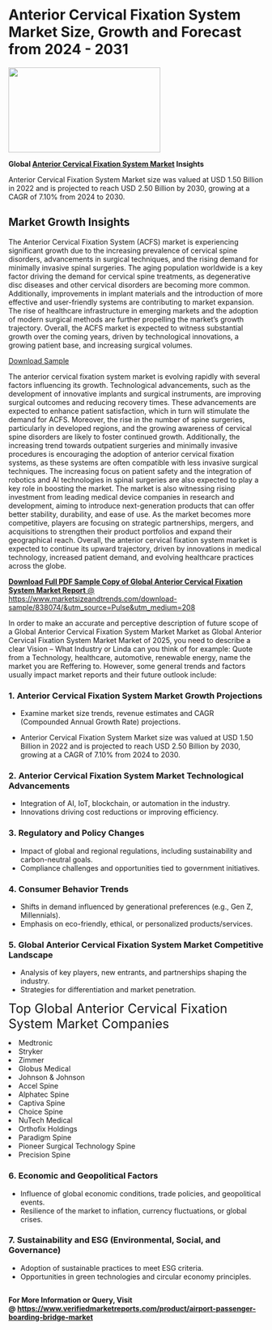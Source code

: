 <H1>Anterior Cervical Fixation System Market Size, Growth and Forecast from 2024 - 2031</H1><img class="aligncenter size-medium wp-image-584254" src="https://thirdeyenews.in/wp-content/uploads/2024/09/Global-Market-Research-300x168.jpeg" alt="" width="300" height="168" /><p><strong>Global&nbsp;<a href="https://www.marketsizeandtrends.com/download-sample/838074/&amp;utm_source=Pulse&amp;utm_medium=208">Anterior Cervical Fixation System Market</a> Insights</strong></p><p>Anterior Cervical Fixation System Market size was valued at USD 1.50 Billion in 2022 and is projected to reach USD 2.50 Billion by 2030, growing at a CAGR of 7.10% from 2024 to 2030.</p><p><h2>Market Growth Insights</h2> <p>The Anterior Cervical Fixation System (ACFS) market is experiencing significant growth due to the increasing prevalence of cervical spine disorders, advancements in surgical techniques, and the rising demand for minimally invasive spinal surgeries. The aging population worldwide is a key factor driving the demand for cervical spine treatments, as degenerative disc diseases and other cervical disorders are becoming more common. Additionally, improvements in implant materials and the introduction of more effective and user-friendly systems are contributing to market expansion. The rise of healthcare infrastructure in emerging markets and the adoption of modern surgical methods are further propelling the market’s growth trajectory. Overall, the ACFS market is expected to witness substantial growth over the coming years, driven by technological innovations, a growing patient base, and increasing surgical volumes.</p> <p><a href="#">Download Sample</a></p> <p>The anterior cervical fixation system market is evolving rapidly with several factors influencing its growth. Technological advancements, such as the development of innovative implants and surgical instruments, are improving surgical outcomes and reducing recovery times. These advancements are expected to enhance patient satisfaction, which in turn will stimulate the demand for ACFS. Moreover, the rise in the number of spine surgeries, particularly in developed regions, and the growing awareness of cervical spine disorders are likely to foster continued growth. Additionally, the increasing trend towards outpatient surgeries and minimally invasive procedures is encouraging the adoption of anterior cervical fixation systems, as these systems are often compatible with less invasive surgical techniques. The increasing focus on patient safety and the integration of robotics and AI technologies in spinal surgeries are also expected to play a key role in boosting the market. The market is also witnessing rising investment from leading medical device companies in research and development, aiming to introduce next-generation products that can offer better stability, durability, and ease of use. As the market becomes more competitive, players are focusing on strategic partnerships, mergers, and acquisitions to strengthen their product portfolios and expand their geographical reach. Overall, the anterior cervical fixation system market is expected to continue its upward trajectory, driven by innovations in medical technology, increased patient demand, and evolving healthcare practices across the globe.</p> <p><a href="#"></p><p><span class=""><strong>Download Full PDF Sample Copy of Global Anterior Cervical Fixation System Market Report</strong> @ <a href="https://www.marketsizeandtrends.com/download-sample/838074/&amp;utm_source=Pulse&amp;utm_medium=208" target="_blank">https://www.marketsizeandtrends.com/download-sample/838074/&amp;utm_source=Pulse&amp;utm_medium=208</a></span></p><p>In order to make an accurate and perceptive description of future scope of a Global&nbsp;Anterior Cervical Fixation System Market Market as Global&nbsp;Anterior Cervical Fixation System Market Market of 2025, you need to describe a clear Vision &ndash; What Industry or Linda can you think of for example: Quote from a Technology, healthcare, automotive, renewable energy, name the market you are Reffering to. However, some general trends and factors usually impact market reports and their future outlook include:</p><h3>1.&nbsp;<strong>Anterior Cervical Fixation System Market Growth Projections</strong></h3><ul><li>Examine market size trends, revenue estimates and CAGR (Compounded Annual Growth Rate) projections.</li><li><p>Anterior Cervical Fixation System Market size was valued at USD 1.50 Billion in 2022 and is projected to reach USD 2.50 Billion by 2030, growing at a CAGR of 7.10% from 2024 to 2030.</p></li></ul><h3>2.&nbsp;<strong>Anterior Cervical Fixation System Market Technological Advancements</strong></h3><ul><li>Integration of AI, IoT, blockchain, or automation in the industry.</li><li>Innovations driving cost reductions or improving efficiency.</li></ul><h3>3.&nbsp;<strong>Regulatory and Policy Changes</strong></h3><ul><li>Impact of global and regional regulations, including sustainability and carbon-neutral goals.</li><li>Compliance challenges and opportunities tied to government initiatives.</li></ul><h3>4.&nbsp;<strong>Consumer Behavior Trends</strong></h3><ul><li>Shifts in demand influenced by generational preferences (e.g., Gen Z, Millennials).</li><li>Emphasis on eco-friendly, ethical, or personalized products/services.</li></ul><h3>5.&nbsp;<strong>Global Anterior Cervical Fixation System Market Competitive Landscape</strong></h3><ul><li>Analysis of key players, new entrants, and partnerships shaping the industry.</li><li>Strategies for differentiation and market penetration.</li></ul><p data-pm-slice="1 1 []"><span style="color: inherit; font-family: inherit; font-size: 25px;">Top Global Anterior Cervical Fixation System Market Companies</span></p><div class="" data-test-id=""><p><li>Medtronic</li><li> Stryker</li><li> Zimmer</li><li> Globus Medical</li><li> Johnson & Johnson</li><li> Accel Spine</li><li> Alphatec Spine</li><li> Captiva Spine</li><li> Choice Spine</li><li> NuTech Medical</li><li> Orthofix Holdings</li><li> Paradigm Spine</li><li> Pioneer Surgical Technology Spine</li><li> Precision Spine</li></p></div><h3>6.&nbsp;<strong>Economic and Geopolitical Factors</strong></h3><ul><li>Influence of global economic conditions, trade policies, and geopolitical events.</li><li>Resilience of the market to inflation, currency fluctuations, or global crises.</li></ul><h3>7.&nbsp;<strong>Sustainability and ESG (Environmental, Social, and Governance)</strong></h3><ul><li>Adoption of sustainable practices to meet ESG criteria.</li><li>Opportunities in green technologies and circular economy principles.</li></ul><h2><strong style="font-size: 14px;">For More Information or Query, Visit @&nbsp;</strong><a style="background-color: #ffffff; font-size: 14px;" href="https://www.marketsizeandtrends.com/report/anterior-cervical-fixation-system-market/" target="_blank">https://www.verifiedmarketreports.com/product/airport-passenger-boarding-bridge-market</a></h2>
